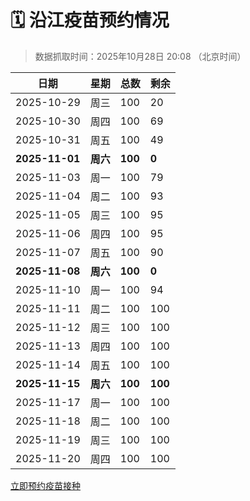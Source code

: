 # 🗓️ 沿江疫苗预约情况

> 数据抓取时间：2025年10月28日 20:08 （北京时间）

| 日期 | 星期 | 总数 | 剩余 |
|------|------|------|------|
| 2025-10-29 | 周三 | 100 | 20 |
| 2025-10-30 | 周四 | 100 | 69 |
| 2025-10-31 | 周五 | 100 | 49 |
| **2025-11-01** | **周六** | **100** | **0** |
| 2025-11-03 | 周一 | 100 | 79 |
| 2025-11-04 | 周二 | 100 | 93 |
| 2025-11-05 | 周三 | 100 | 95 |
| 2025-11-06 | 周四 | 100 | 95 |
| 2025-11-07 | 周五 | 100 | 90 |
| **2025-11-08** | **周六** | **100** | **0** |
| 2025-11-10 | 周一 | 100 | 94 |
| 2025-11-11 | 周二 | 100 | 100 |
| 2025-11-12 | 周三 | 100 | 100 |
| 2025-11-13 | 周四 | 100 | 100 |
| 2025-11-14 | 周五 | 100 | 100 |
| **2025-11-15** | **周六** | **100** | **100** |
| 2025-11-17 | 周一 | 100 | 100 |
| 2025-11-18 | 周二 | 100 | 100 |
| 2025-11-19 | 周三 | 100 | 100 |
| 2025-11-20 | 周四 | 100 | 100 |


<div class="button-container">
<a class="btn" href="http://yfzweb.ishequ.net/#/login" target="_blank">立即预约疫苗接种</a>
</div>
